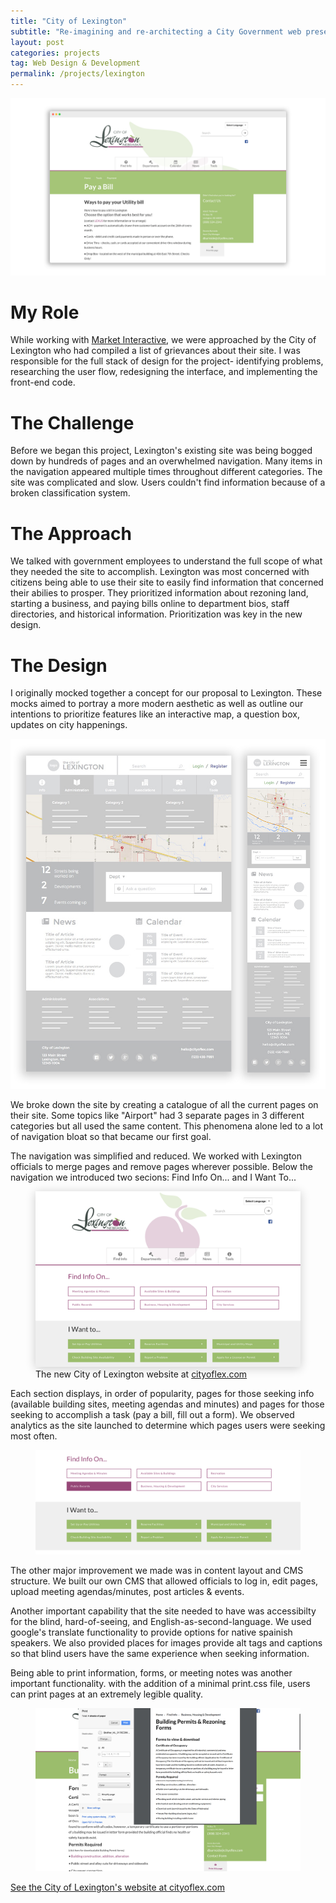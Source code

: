 ```yaml
---
title: "City of Lexington"
subtitle: "Re-imagining and re-architecting a City Government web presence "
layout: post
categories: projects
tag: Web Design & Development
permalink: /projects/lexington
---
```


<img src="/img/work/city-of-lex.png" />

# My Role

While working with <a href="http://madebymarket.com" target="_blank">Market Interactive</a>, we were approached by the City of Lexington who had compiled a list of grievances about their site. I was responsible for the full stack of design for the project- identifying problems, researching the user flow, redesigning the interface, and implementing the front-end code.


# The Challenge

Before we began this project, Lexington's existing site was being bogged down by hundreds of pages and an overwhelmed navigation. Many items in the navigation appeared multiple times throughout different categories. The site was complicated and slow. Users couldn't find information because of a broken classification system.

# The Approach

We talked with government employees to understand the full scope of what they needed the site to accomplish. Lexington was most concerned with citizens being able to use their site to easily find information that concerned their abilies to prosper. They prioritized information about rezoning land, starting a business, and paying bills online to department bios, staff directories, and historical information. Prioritization was key in the new design.

# The Design

I originally mocked together a concept for our proposal to Lexington. These mocks aimed to portray a more modern aesthetic as well as outline our intentions to prioritize features like an interactive map, a question box, updates on city happenings. 

<img  src="/img/work/Lex-1.jpg" />

We broke down the site by creating a catalogue of all the current pages on their site. Some topics like "Airport" had 3 separate pages in 3 different categories but all used the same content. This phenomena alone led to a lot of navigation bloat so that became our first goal.

The navigation was simplified and reduced. We worked with Lexington officials to merge pages and remove pages wherever possible. Below the navigation we introduced two secions: Find Info On... and I Want To...

<figure>
  <img style="box-shadow: 0px 2px 15px rgba(0,0,0,0.2);" src="/img/work/Lex-3.png" alt="City of Lexington Website">
  <figcaption>The new City of Lexington website at <a href="http://cityoflex.com" target="_blank">cityoflex.com</a></figcaption>
</figure>

Each section displays, in order of popularity, pages for those seeking info (available building sites, meeting agendas and minutes) and pages for those seeking to accomplish a task (pay a bill, fill out a form). We observed analytics as the site launched to determine which pages users were seeking most often.

<figure>
<img src="/img/work/Lex-2.png" />
</figure>

The other major improvement we made was in content layout and CMS structure. We built our own CMS that allowed officials to log in, edit pages, upload meeting agendas/minutes, post articles & events.



Another important capability that the site needed to have was accessibilty for the blind, hard-of-seeing, and English-as-second-language. We used google's translate functionality to provide options for native spainish speakers. We also provided places for images provide alt tags and captions so that blind users have the same experience when seeking information. 

Being able to print information, forms, or meeting notes was another important functionality. with the addition of a minimal print.css file, users can print pages at an extremely legible quality.

<figure>
<img src="/img/work/Lex-4.png" />
</figure>




<a href="http://cityoflex.com" target="_blank" >See the City of Lexington's website at cityoflex.com</a>